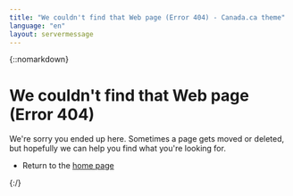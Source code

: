 ```yaml
---
title: "We couldn't find that Web page (Error 404) - Canada.ca theme"
language: "en"
layout: servermessage
---
```

{::nomarkdown}
<div class="col-md-12">
  <h1><span class="glyphicon glyphicon-warning-sign mrgn-rght-md"></span> We couldn't find that Web page (Error 404)</h1>
  <p>We're sorry you ended up here. Sometimes a page gets moved or deleted, but hopefully we can help you find what you're looking for.</p>
  <ul>
    <li>Return to the <a href="/v4.0-ci/index-en.html">home page</a></li>
  </ul>
</div>
{:/}
